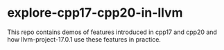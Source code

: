 # explore-cpp17-cpp20-in-llvm
This repo contains demos of features introduced in cpp17 and cpp20 and how llvm-project-17.0.1 use these features in practice.

